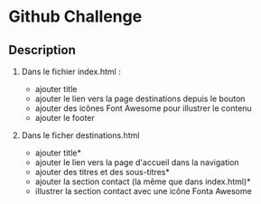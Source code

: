 # Github Challenge #

## Description ##


1. Dans le fichier index.html :
	- ajouter title
	- ajouter le lien vers la page destinations depuis le bouton
	- ajouter des icônes Font Awesome pour illustrer le contenu
	- ajouter le footer

2. Dans le ficher destinations.html

	- ajouter title*
	- ajouter le lien vers la page d'accueil dans la navigation
	- ajouter des titres et des sous-titres*
	- ajouter la section contact (la même que dans index.html)*
	- illustrer la section contact avec une icône Fonta Awesome
